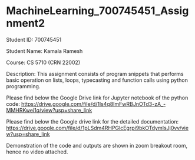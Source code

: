 # MachineLearning_700745451_Assignment2

Student ID: 700745451

Student Name: Kamala Ramesh

Course: CS 5710 (CRN 22002)

Description: This assignment consists of program snippets that performs basic operation on lists, loops, typecasting and function calls using python programming.

Please find below the Google Drive link for Jupyter notebook of the python code:
https://drive.google.com/file/d/1ls4q8ImFwRBJnOTd3-zA_-MMHRKwei1q/view?usp=share_link

Please find below the Google drive link for the detailed documentation:
https://drive.google.com/file/d/1pLSdm4RHPGlcEgrpi9bkOTdymIsJj0vv/view?usp=share_link

Demonstration of the code and outputs are shown in zoom breakout room, hence no video attached.
